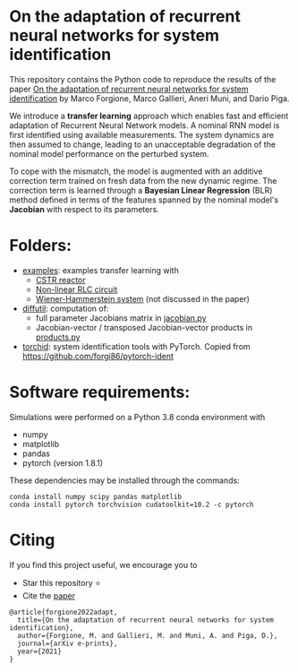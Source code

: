 # On the adaptation of recurrent neural networks for system identification

This repository contains the Python code to reproduce the results
of the paper [On the adaptation of recurrent neural networks for system identification](https://arxiv.org/pdf/2006.02250.pdf) by Marco Forgione, Marco Gallieri, Aneri Muni, and Dario Piga.



We introduce a **transfer learning** approach which enables fast and efficient adaptation
of Recurrent Neural Network models. A nominal RNN model is first identified using available measurements.
The system dynamics are then assumed to change, leading to an unacceptable degradation of the nominal model performance  on the perturbed system.

To cope with the  mismatch, the model is augmented  with an additive correction term trained on fresh data from the new dynamic regime.
The correction term is learned through a **Bayesian Linear Regression** (BLR) method defined
in terms of the features spanned by the nominal model's **Jacobian** with respect to its parameters.

# Folders:
* [examples](examples): examples transfer learning with
  * [CSTR reactor](examples/CSTR)
  * [Non-linear RLC circuit](examples/RLC)
  * [Wiener-Hammerstein system](examples/WH) (not discussed in the paper)
* [diffutil](diffutil): computation of:
  * full parameter Jacobians matrix in [jacobian.py](diffutil/jacobian.py)
  * Jacobian-vector / transposed Jacobian-vector products in [products.py](diffutil/products.py)
* [torchid](torchid):  system identification tools with PyTorch. Copied from https://github.com/forgi86/pytorch-ident


# Software requirements:
Simulations were performed on a Python 3.8 conda environment with

 * numpy
 * matplotlib
 * pandas
 * pytorch (version 1.8.1)
 
These dependencies may be installed through the commands:

```
conda install numpy scipy pandas matplotlib
conda install pytorch torchvision cudatoolkit=10.2 -c pytorch
```

# Citing

If you find this project useful, we encourage you to

* Star this repository :star: 
* Cite the [paper](https://onlinelibrary.wiley.com/doi/abs/10.1002/acs.3216) 
```
@article{forgione2022adapt,
  title={On the adaptation of recurrent neural networks for system identification},
  author={Forgione, M. and Gallieri, M. and Muni, A. and Piga, D.},
  journal={arXiv e-prints},
  year={2021}
}
```
